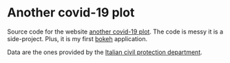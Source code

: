 # Another covid-19 plot

Source code for the website [another covid-19 plot](https://sites.google.com/view/covid-19-another-plot/home). The code is messy it is a side-project. Plus, it is my first [bokeh](https://docs.bokeh.org/en/latest/index.html) application.

Data are the ones provided by the [Italian civil protection department](https://github.com/pcm-dpc/COVID-19).
